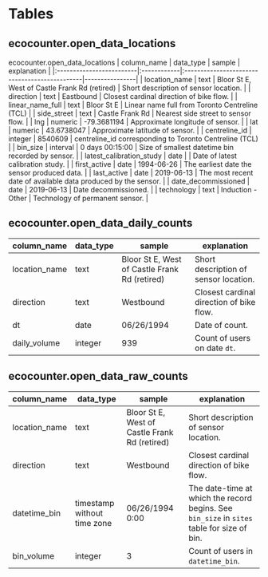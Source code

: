 # Tables

## ecocounter.open_data_locations

ecocounter.open_data_locations
| column_name              | data_type   | sample                                        | explanation    | 
|:-------------------------|:------------|:----------------------------------------------|----------------| 
| location_name            | text        | Bloor St E, West of Castle Frank Rd (retired) | Short description of sensor location. |
| direction                | text        | Eastbound                                     | Closest cardinal direction of bike flow. |
| linear_name_full         | text        | Bloor St E                                    | Linear name full from Toronto Centreline (TCL) |
| side_street              | text        | Castle Frank Rd                               | Nearest side street to sensor flow. |
| lng                      | numeric     | -79.3681194                                   | Approximate longitude of sensor. |
| lat                      | numeric     | 43.6738047                                    | Approximate latitude of sensor. |
| centreline_id            | integer     | 8540609                                       | centreline_id corresponding to Toronto Centreline (TCL) |
| bin_size                 | interval    | 0 days 00:15:00                               | Size of smallest datetime bin recorded by sensor. |
| latest_calibration_study | date        |                                               | Date of latest calibration study. |
| first_active             | date        | 1994-06-26                                    | The earliest date the sensor produced data. |
| last_active              | date        | 2019-06-13                                    | The most recent date of available data produced by the sensor. |
| date_decommissioned      | date        | 2019-06-13                                    | Date decommissioned. |
| technology               | text        | Induction - Other                             | Technology of permanent sensor. |

## ecocounter.open_data_daily_counts

| column_name      | data_type | sample                                        | explanation                              |
|------------------|-----------|-----------------------------------------------|------------------------------------------|
| location_name | text      | Bloor St E, West of Castle Frank Rd (retired) | Short description of sensor location.    |
| direction        | text      | Westbound                                     | Closest cardinal direction of bike flow. |
| dt               | date      | 06/26/1994                                    | Date of count.                           |
| daily_volume     | integer   | 939                                           | Count of users on date `dt`.             |

## ecocounter.open_data_raw_counts

| column_name      | data_type                   | sample                                        | explanation                                                                                  |
|------------------|-----------------------------|-----------------------------------------------|----------------------------------------------------------------------------------------------|
| location_name | text                        | Bloor St E, West of Castle Frank Rd (retired) | Short description of sensor location.                                                        |
| direction        | text                        | Westbound                                     | Closest cardinal direction of bike flow.                                                     |
| datetime_bin     | timestamp without time zone | 06/26/1994 0:00                               | The date-time at which the record begins. See `bin_size` in `sites` table   for size of bin. |
| bin_volume       | integer                     | 3                                             | Count of users in `datetime_bin`.                                                            |

